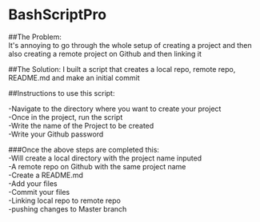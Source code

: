 # BashScriptPro

##The Problem:  
It's annoying to go through the whole setup of creating a project and then also creating a remote project on Github and then linking it

##The Solution:
I built a script that creates a local repo, remote repo, README.md and make an initial commit

##Instructions to use this script:  
 
  -Navigate to the directory where you want to create your project  
  -Once in the project, run the script  
  -Write the name of the Project to be created  
  -Write your Github password  
  
###Once the above steps are completed this:  
  -Will create a local directory with the project name inputed  
  -A remote repo on Github with the same project name  
  -Create a README.md  
  -Add  your files  
  -Commit your files  
  -Linking local repo to remote repo  
  -pushing changes to Master branch  
